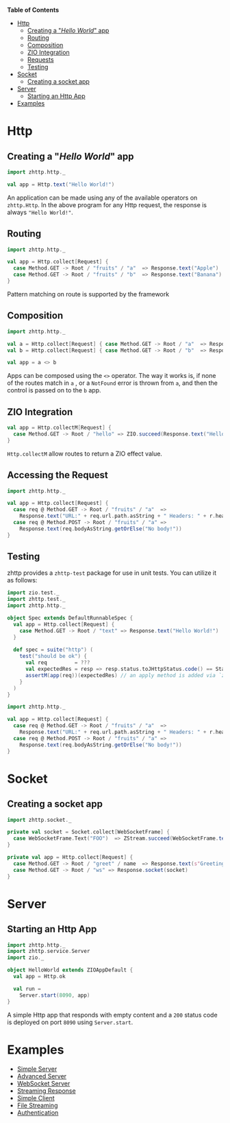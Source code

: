 **Table of Contents**

- [Http](#http)
  - [Creating a "_Hello World_" app](#creating-a-hello-world-app)
  - [Routing](#routing)
  - [Composition](#composition)
  - [ZIO Integration](#zio-integration)
  - [Requests](#accessing-the-request)
  - [Testing](#testing)
- [Socket](#socket)
  - [Creating a socket app](#creating-a-socket-app)
- [Server](#server)
  - [Starting an Http App](#starting-an-http-app)
- [Examples](#examples)

# Http

## Creating a "_Hello World_" app

```scala
import zhttp.http._

val app = Http.text("Hello World!")
```

An application can be made using any of the available operators on `zhttp.Http`. In the above program for any Http request, the response is always `"Hello World!"`.

## Routing

```scala
import zhttp.http._

val app = Http.collect[Request] {
  case Method.GET -> Root / "fruits" / "a"  => Response.text("Apple")
  case Method.GET -> Root / "fruits" / "b"  => Response.text("Banana")
}
```

Pattern matching on route is supported by the framework

## Composition

```scala
import zhttp.http._

val a = Http.collect[Request] { case Method.GET -> Root / "a"  => Response.ok }
val b = Http.collect[Request] { case Method.GET -> Root / "b"  => Response.ok }

val app = a <> b
```

Apps can be composed using the `<>` operator. The way it works is, if none of the routes match in `a` , or a `NotFound` error is thrown from `a`, and then the control is passed on to the `b` app.

## ZIO Integration

```scala
val app = Http.collectM[Request] {
  case Method.GET -> Root / "hello" => ZIO.succeed(Response.text("Hello World"))
}
```

`Http.collectM` allow routes to return a ZIO effect value.

## Accessing the Request

```scala
import zhttp.http._

val app = Http.collect[Request] {
  case req @ Method.GET -> Root / "fruits" / "a"  =>
    Response.text("URL:" + req.url.path.asString + " Headers: " + r.headers)
  case req @ Method.POST -> Root / "fruits" / "a" =>
    Response.text(req.bodyAsString.getOrElse("No body!"))
}
```

## Testing

zhttp provides a `zhttp-test` package for use in unit tests. You can utilize it as follows:

```scala
import zio.test._
import zhttp.test._
import zhttp.http._

object Spec extends DefaultRunnableSpec {
  val app = Http.collect[Request] {
    case Method.GET -> Root / "text" => Response.text("Hello World!")
  }
  
  def spec = suite("http") (
    test("should be ok") {
      val req         = ???
      val expectedRes = resp => resp.status.toJHttpStatus.code() == Status.OK
      assertM(app(req))(expectedRes) // an apply method is added via `zhttp.test` package
    }
  )
}
```

```scala
import zhttp.http._

val app = Http.collect[Request] {
  case req @ Method.GET -> Root / "fruits" / "a"  =>
    Response.text("URL:" + req.url.path.asString + " Headers: " + r.headers)
  case req @ Method.POST -> Root / "fruits" / "a" =>
    Response.text(req.bodyAsString.getOrElse("No body!"))
}
```

# Socket

## Creating a socket app

```scala
import zhttp.socket._

private val socket = Socket.collect[WebSocketFrame] {
  case WebSocketFrame.Text("FOO")  => ZStream.succeed(WebSocketFrame.text("BAR"))
}

private val app = Http.collect[Request] {
  case Method.GET -> Root / "greet" / name  => Response.text(s"Greetings {$name}!")
  case Method.GET -> Root / "ws" => Response.socket(socket)
}
```

# Server

## Starting an Http App

```scala
import zhttp.http._
import zhttp.service.Server
import zio._

object HelloWorld extends ZIOAppDefault {
  val app = Http.ok

  val run =
    Server.start(8090, app)
}
```

A simple Http app that responds with empty content and a `200` status code is deployed on port `8090` using `Server.start`.

# Examples

- [Simple Server](https://github.com/dream11/zio-http/blob/main/example/src/main/scala/HelloWorld.scala)
- [Advanced Server](https://github.com/dream11/zio-http/blob/main/example/src/main/scala/HelloWorldAdvanced.scala)
- [WebSocket Server](https://github.com/dream11/zio-http/blob/main/example/src/main/scala/SocketEchoServer.scala)
- [Streaming Response](https://github.com/dream11/zio-http/blob/main/example/src/main/scala/StreamingResponse.scala)
- [Simple Client](https://github.com/dream11/zio-http/blob/main/example/src/main/scala/SimpleClient.scala)
- [File Streaming](https://github.com/dream11/zio-http/blob/main/example/src/main/scala/FileStreaming.scala)
- [Authentication](https://github.com/dream11/zio-http/blob/main/example/src/main/scala/Authentication.scala)
